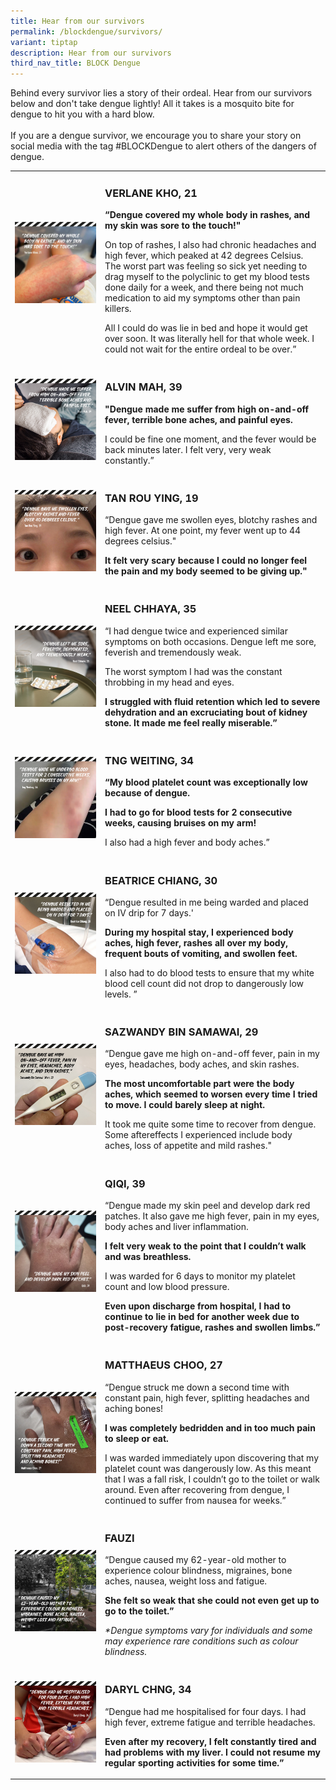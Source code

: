 ```yaml
---
title: Hear from our survivors
permalink: /blockdengue/survivors/
variant: tiptap
description: Hear from our survivors
third_nav_title: BLOCK Dengue
---
```

<p>Behind every survivor lies a story of their ordeal. Hear from our survivors
below and don't take dengue lightly!&nbsp;All it takes is a mosquito bite
for dengue to hit you with a hard blow.
<br>
<br>If you are a dengue survivor, we encourage you to share your story on
social media with the tag #BLOCKDengue to alert others of the dangers of
dengue.&nbsp;</p>
<table style="minWidth: 50px">
<colgroup>
<col>
<col>
</colgroup>
<tbody>
<tr>
<td rowspan="1" colspan="1">
<div class="isomer-image-wrapper">
<img style="width: 100%" height="auto" width="100%" alt="" src="/images/Block Dengue/verlane_khoo_tmb_ze_900_700.jpg">
</div>
<p></p>
</td>
<td rowspan="1" colspan="1">
<h3>VERLANE KHO, 21</h3>
<p></p>
<p><strong>“Dengue covered my whole body in rashes, and my skin was sore to the touch!"</strong>
</p>
<p></p>
<p>On top of rashes, I also had chronic headaches and high fever, which peaked
at 42 degrees Celsius. The worst part was feeling so sick yet needing to
drag myself to the polyclinic to get my blood tests done daily for a week,
and there being not much medication to aid my symptoms other than pain
killers.</p>
<p>All I could do was lie in bed and hope it would get over soon. It was
literally hell for that whole week. I could not wait for the entire ordeal
to be over.”</p>
</td>
</tr>
<tr>
<td rowspan="1" colspan="1">
<div class="isomer-image-wrapper">
<img style="width: 100%" height="auto" width="100%" alt="" src="/images/Block Dengue/2_alvin_mah.jpg">
</div>
</td>
<td rowspan="1" colspan="1">
<h3>ALVIN MAH, 39</h3>
<p></p>
<p><strong>"Dengue made me suffer from high on-and-off fever, terrible bone aches, and painful eyes.</strong>
</p>
<p></p>
<p>I could be fine one moment, and the fever would be back minutes later.
I felt very, very weak constantly.”</p>
</td>
</tr>
<tr>
<td rowspan="1" colspan="1">
<div class="isomer-image-wrapper">
<img style="width: 100%" height="auto" width="100%" alt="" src="/images/Block Dengue/3_tan_rou_ying.jpg">
</div>
</td>
<td rowspan="1" colspan="1">
<h3>TAN ROU YING, 19</h3>
<p></p>
<p>“Dengue gave me swollen eyes, blotchy rashes and high fever. At one point,
my fever went up to 44 degrees celsius."</p>
<p></p>
<p><strong>It felt very scary because I could no longer feel the pain and my body seemed to be giving up."</strong>
</p>
</td>
</tr>
<tr>
<td rowspan="1" colspan="1">
<p></p>
<div class="isomer-image-wrapper">
<img style="width: 100%" height="auto" width="100%" alt="" src="/images/Block Dengue/4_neel1.jpg">
</div>
</td>
<td rowspan="1" colspan="1">
<h3>NEEL CHHAYA, 35</h3>
<p></p>
<p>“I had dengue twice and experienced similar symptoms on both occasions.
Dengue left me sore, feverish and tremendously weak.</p>
<p>The worst symptom I had was the constant throbbing in my head and eyes.</p>
<p></p>
<p><strong>I struggled with fluid retention which led to severe dehydration and an excruciating bout of kidney stone. It made me feel really miserable.”</strong>
</p>
</td>
</tr>
<tr>
<td rowspan="1" colspan="1">
<div class="isomer-image-wrapper">
<img style="width: 100%" height="auto" width="100%" alt="" src="/images/Block Dengue/5_tng_weiting.jpg">
</div>
</td>
<td rowspan="1" colspan="1">
<h3>TNG WEITING, 34</h3>
<p></p>
<p><strong>“My blood platelet count was exceptionally low because of dengue.</strong>
</p>
<p><strong>I had to go for blood tests for 2 consecutive weeks, causing bruises on my arm!</strong>
</p>
<p></p>
<p>I also had a high fever and body aches.”</p>
</td>
</tr>
<tr>
<td rowspan="1" colspan="1">
<div class="isomer-image-wrapper">
<img style="width: 100%" height="auto" width="100%" alt="" src="/images/Block Dengue/6_beatrice_chiang.jpg">
</div>
</td>
<td rowspan="1" colspan="1">
<h3>BEATRICE CHIANG, 30</h3>
<p></p>
<p>“Dengue resulted in me being warded and placed on IV drip for 7 days.'</p>
<p></p>
<p><strong>During my hospital stay, I experienced body aches, high fever, rashes all over my body, frequent bouts of vomiting, and swollen feet.</strong>
</p>
<p></p>
<p>I also had to do blood tests to ensure that my white blood cell count
did not drop to dangerously low levels. ”</p>
</td>
</tr>
<tr>
<td rowspan="1" colspan="1">
<div class="isomer-image-wrapper">
<img style="width: 100%" height="auto" width="100%" alt="" src="/images/Block Dengue/7_sazwandy_bin_samawi__wan_.jpg">
</div>
</td>
<td rowspan="1" colspan="1">
<h3>SAZWANDY BIN SAMAWAI, 29</h3>
<p></p>
<p>“Dengue gave me high on-and-off fever, pain in my eyes, headaches, body
aches, and skin rashes.</p>
<p></p>
<p><strong>The most uncomfortable part were the body aches, which seemed to worsen every time I tried to move. I could barely sleep at night.</strong>
</p>
<p></p>
<p>It took me quite some time to recover from dengue. Some aftereffects I
experienced include body aches, loss of appetite and mild rashes."</p>
</td>
</tr>
<tr>
<td rowspan="1" colspan="1">
<div class="isomer-image-wrapper">
<img style="width: 100%" height="auto" width="100%" alt="" src="/images/Block Dengue/fb_post_08.jpg">
</div>
</td>
<td rowspan="1" colspan="1">
<h3>QIQI, 39</h3>
<p></p>
<p>“Dengue made my skin peel and develop dark red patches. It also gave me
high fever, pain in my eyes, body aches and liver inflammation.</p>
<p></p>
<p><strong>I felt very weak to the point that I couldn’t walk and was breathless.</strong>
</p>
<p></p>
<p>I was warded for 6 days to monitor my platelet count and low blood pressure.</p>
<p></p>
<p><strong>Even upon discharge from hospital, I had to continue to lie in bed for another week due to post-recovery fatigue, rashes and swollen limbs.”</strong>
</p>
</td>
</tr>
<tr>
<td rowspan="1" colspan="1">
<p></p>
<div class="isomer-image-wrapper">
<img style="width: 100%" height="auto" width="100%" alt="" src="/images/Block Dengue/9_matthaeus_choo.jpg">
</div>
</td>
<td rowspan="1" colspan="1">
<h3>MATTHAEUS CHOO, 27</h3>
<p></p>
<p>“Dengue struck me down a second time with constant pain, high fever, splitting
headaches and aching bones!</p>
<p></p>
<p><strong>I was completely bedridden and in too much pain to sleep or eat.</strong>
</p>
<p></p>
<p>I was warded immediately upon discovering that my platelet count was dangerously
low. As this meant that I was a fall risk, I couldn’t go to the toilet
or walk around. Even after recovering from dengue, I continued to suffer
from nausea for weeks.”</p>
</td>
</tr>
<tr>
<td rowspan="1" colspan="1">
<div class="isomer-image-wrapper">
<img style="width: 100%" height="auto" width="100%" alt="" src="/images/Block Dengue/10_mahani_binte_rawi.jpg">
</div>
</td>
<td rowspan="1" colspan="1">
<h3>FAUZI</h3>
<p></p>
<p>“Dengue caused my 62-year-old mother to experience colour blindness, migraines,
bone aches, nausea, weight loss and fatigue.</p>
<p></p>
<p><strong>She felt so weak that she could not even get up to go to the toilet.”</strong>
</p>
<p></p>
<p><em>*Dengue symptoms vary for individuals and some may experience rare conditions such as colour blindness.</em>
</p>
</td>
</tr>
<tr>
<td rowspan="1" colspan="1">
<div class="isomer-image-wrapper">
<img style="width: 100%" height="auto" width="100%" alt="" src="/images/Block Dengue/11_daryl_chng.jpg">
</div>
</td>
<td rowspan="1" colspan="1">
<h3>DARYL CHNG, 34</h3>
<p></p>
<p>“Dengue had me hospitalised for four days. I had high fever, extreme fatigue
and terrible headaches.</p>
<p></p>
<p><strong>Even after my recovery, I felt constantly tired and had problems with my liver. I could not resume my regular sporting activities for some time.”</strong>
</p>
</td>
</tr>
</tbody>
</table>
<p></p>